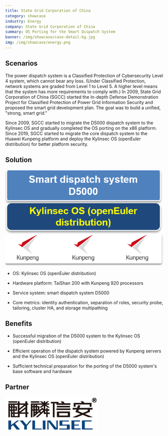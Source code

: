 ```yaml
---
title: State Grid Corporation of China
category: showcase
industry: Energy
company: State Grid Corporation of China
summary: OS Porting for the Smart Dispatch System
banner: /img/showcase/case-detail-bg.jpg
img: /img/showcase/energy.png
---
```


## **Scenarios**

The power dispatch system is a Classified Protection of Cybersecurity Level 4 system, which cannot bear any loss. (Under Classified Protection, network systems are graded from Level 1 to Level 5. A higher level means that the system has more requirements to comply with.) In 2009, State Grid Corporation of China (SGCC) started the In-depth Defense Demonstration Project for Classified Protection of Power Grid Information Security and proposed the smart grid development plan. The goal was to build a unified, "strong, smart grid."

Since 2009, SGCC started to migrate the D5000 dispatch system to the Kylinsec OS and gradually completed the OS porting on the x86 platform. Since 2019, SGCC started to migrate the core dispatch system to the Huawei Kunpeng platform and deploy the Kylinsec OS (openEuler distribution) for better platform security.

## **Solution**

<div class="case-img"><img src="./e1.png"/></div>

- OS: Kylinsec OS (openEuler distribution)

- Hardware platform: TaiShan 200 with Kunpeng 920 processors

- Service system: smart dispatch system D5000

- Core metrics: identity authentication, separation of roles, security probe, tailoring, cluster HA, and storage multipathing

## **Benefits**

- Successful migration of the D5000 system to the Kylinsec OS (openEuler distribution)

- Efficient operation of the dispatch system powered by Kunpeng servers and the Kylinsec OS (openEuler distribution)

- Sufficient technical preparation for the porting of the D5000 system's base software and hardware

## **Partner** 

<img src="./xinan.png"/>
